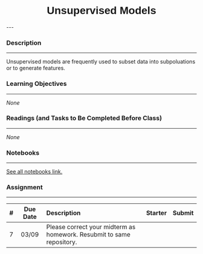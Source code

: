 <h1  style="font-family:  Verdana,  Geneva,  sans-serif;  text-align:center">Unsupervised  Models</h1> 
--- 
 
###  Description 
--- 
 
Unsupervised  models  are  frequently  used  to  subset  data  into  subpoluations  or  to  generate  features.     
 
###  Learning  Objectives 
---   
 
*None* 
 
###  Readings  (and  Tasks  to  Be  Completed  Before  Class) 
--- 
 
*None* 
 
###  Notebooks 
--- 
[See  all  notebooks  link.](https://rpi.analyticsdojo.com/notebooks/index.html) 
 
 
###  Assignment 
--- 
 
|  #  |  Due  Date  |  Description  |  Starter  |  Submit  | 
|  :---:  |  :---:  |  :-----  |  :---  |  :---  | 
|  7  |  03/09  |  Please  correct  your  midterm  as  homework.  Resubmit  to  same  repository.    |    |
